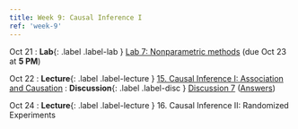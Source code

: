 ```yaml
---
title: Week 9: Causal Inference I
ref: 'week-9'
---
```

Oct 21
: **Lab**{: .label .label-lab } [Lab 7: Nonparametric methods](https://data102.datahub.berkeley.edu/hub/user-redirect/git-pull?repo=https%3A%2F%2Fgithub.com%2Fds-102%2Ffa24-materials&urlpath=lab%2Ftree%2Ffa24-materials%2Flab%2Flab07%2Flab07.ipynb&branch=main) (due Oct 23 at **5 PM**)

Oct 22
: **Lecture**{: .label .label-lecture } [15. Causal Inference I: Association and Causation](lecture/lec15)
: **Discussion**{: .label .label-disc } [Discussion 7](https://drive.google.com/file/d/1AD9sOB2nHL9CKjBkQlX0j01i_TfSzYam/view?usp=sharing) ([Answers](https://drive.google.com/file/d/1TPYRRl8xnYovqGRzSpCV7CVm--IOQKSh/view?usp=sharing))

Oct 24
: **Lecture**{: .label .label-lecture } 16. Causal Inference II: Randomized Experiments

